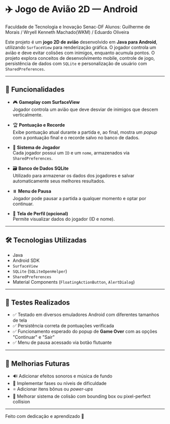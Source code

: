 # ✈️ Jogo de Avião 2D — Android

Faculdade de Tecnologia e Inovação Senac-DF
Alunos: Guilherme de Morais / Wryell Kenneth Machado(WKM) / Eduardo Oliveira

Este projeto é um **jogo 2D de avião** desenvolvido em **Java para Android**, utilizando `SurfaceView` para renderização gráfica. O jogador controla um avião e deve evitar colisões com inimigos, enquanto acumula pontos. O projeto explora conceitos de desenvolvimento mobile, controle de jogo, persistência de dados com `SQLite` e personalização de usuário com `SharedPreferences`.

---

## 📱 Funcionalidades

- 🎮 **Gameplay com SurfaceView**  
  Jogador controla um avião que deve desviar de inimigos que descem verticalmente.

- 🏆 **Pontuação e Recorde**  
  Exibe pontuação atual durante a partida e, ao final, mostra um *popup* com a pontuação final e o recorde salvo no banco de dados.

- 👤 **Sistema de Jogador**  
  Cada jogador possui um `ID` e um `nome`, armazenados via `SharedPreferences`.

- 🗃️ **Banco de Dados SQLite**  
  Utilizado para armazenar os dados dos jogadores e salvar automaticamente seus melhores resultados.

- ⏸️ **Menu de Pausa**  
  Jogador pode pausar a partida a qualquer momento e optar por continuar.

- 🧾 **Tela de Perfil (opcional)**  
  Permite visualizar dados do jogador (ID e nome).

---

## 🛠 Tecnologias Utilizadas

- Java  
- Android SDK  
- `SurfaceView`  
- `SQLite` (`SQLiteOpenHelper`)  
- `SharedPreferences`  
- Material Components (`FloatingActionButton`, `AlertDialog`)

---

## 🧪 Testes Realizados

- ✅ Testado em diversos emuladores Android com diferentes tamanhos de tela  
- ✅ Persistência correta de pontuações verificada  
- ✅ Funcionamento esperado do popup de **Game Over** com as opções "Continuar" e "Sair"  
- ✅ Menu de pausa acessado via botão flutuante

---

## 🔄 Melhorias Futuras

- 🔊 Adicionar efeitos sonoros e música de fundo  
- 🧩 Implementar fases ou níveis de dificuldade  
- ⭐ Adicionar itens bônus ou *power-ups*  
- 🎯 Melhorar sistema de colisão com bounding box ou pixel-perfect collision

---

Feito com dedicação e aprendizado 🚀  
